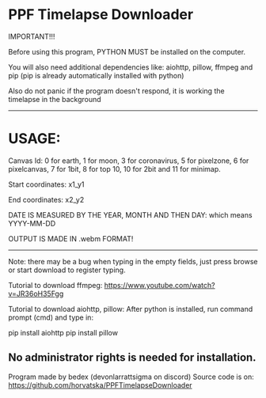 # PPF Timelapse Downloader

IMPORTANT!!!

Before using this program, PYTHON MUST be installed on the computer.

You will also need additional dependencies like: aiohttp, pillow, ffmpeg and pip (pip is already automatically installed with python)

Also do not panic if the program doesn't respond, it is working the timelapse in the background

--------------------------------------------------------------------------------------------------------------------------

# USAGE:

Canvas Id: 0 for earth, 1 for moon, 3 for coronavirus, 5 for pixelzone, 6 for pixelcanvas, 7 for 1bit, 8 for top 10, 10 for 2bit and 11 for minimap.

Start coordinates: x1_y1

End coordinates: x2_y2

DATE IS MEASURED BY THE YEAR, MONTH AND THEN DAY: which means YYYY-MM-DD

OUTPUT IS MADE IN .webm FORMAT!

-----------------------------------------------------------------------------------------------------------------

Note: there may be a bug when typing in the empty fields, just press browse or start download to register typing.

Tutorial to download ffmpeg: https://www.youtube.com/watch?v=JR36oH35Fgg

Tutorial to download aiohttp, pillow: After python is installed, run command prompt (cmd) and type in:

pip install aiohttp
pip install pillow

No administrator rights is needed for installation.
------------------------------------------------------------------------------------------------------------------

Program made by bedex (devonlarrattsigma on discord)
Source code is on: https://github.com/horvatska/PPFTimelapseDownloader
